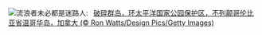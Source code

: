 ![](https://www.bing.com/th?id=OHR.PacificRimNationalPark_ZH-CN5809123424_UHD.jpg&w=1000)流浪者未必都是迷路人:&nbsp;&ensp;[破碎群岛，环太平洋国家公园保护区，不列颠哥伦比亚省温哥华岛，加拿大 (© Ron Watts/Design Pics/Getty Images)](https://www.bing.com/th?id=OHR.PacificRimNationalPark_ZH-CN5809123424_UHD.jpg)
<br><br/>
